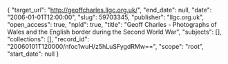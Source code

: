 {
  "target_url": "http://geoffcharles.llgc.org.uk/", 
  "end_date": null, 
  "date": "2006-01-01T12:00:00", 
  "slug": 59703345, 
  "publisher": "llgc.org.uk", 
  "open_access": true, 
  "npld": true, 
  "title": "Geoff Charles - Photographs of Wales and the English border during the Second World War", 
  "subjects": [], 
  "collections": [], 
  "record_id": "20060101T120000/nfoc1wuH/z5hLuSFygdRMw==", 
  "scope": "root", 
  "start_date": null
}

